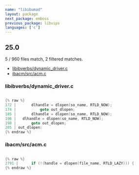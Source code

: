 ```yaml
---
name: "libibumad"
layout: package
next_package: emboss
previous_package: libvips
languages: ['c']
---
```

## 25.0
5 / 960 files match, 2 filtered matches.

 - [libibverbs/dynamic_driver.c](#libibverbsdynamic_driverc)
 - [ibacm/src/acm.c](#ibacmsrcacmc)

### libibverbs/dynamic_driver.c

```c

{% raw %}
172 | 		dlhandle = dlopen(so_name, RTLD_NOW);
174 | 			goto out_dlopen;
185 | 		dlhandle = dlopen(so_name, RTLD_NOW);
196 | 	dlhandle = dlopen(so_name, RTLD_NOW);
198 | 		goto out_dlopen;
205 | out_dlopen:
{% endraw %}

```
### ibacm/src/acm.c

```c

{% raw %}
2791 | 		if (!(handle = dlopen(file_name, RTLD_LAZY))) {
{% endraw %}

```